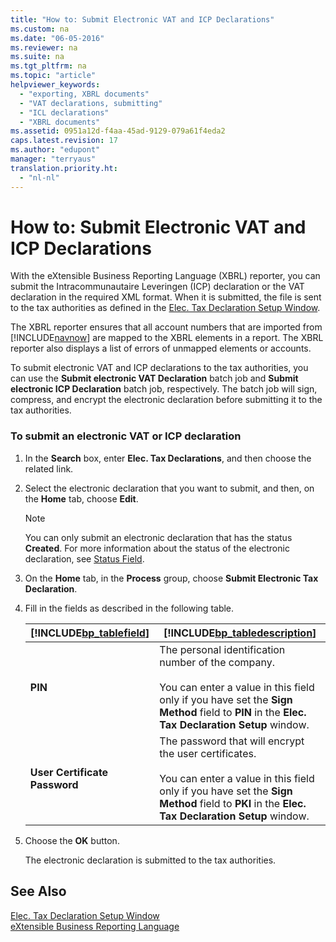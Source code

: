 ```yaml
---
title: "How to: Submit Electronic VAT and ICP Declarations"
ms.custom: na
ms.date: "06-05-2016"
ms.reviewer: na
ms.suite: na
ms.tgt_pltfrm: na
ms.topic: "article"
helpviewer_keywords: 
  - "exporting, XBRL documents"
  - "VAT declarations, submitting"
  - "ICL declarations"
  - "XBRL documents"
ms.assetid: 0951a12d-f4aa-45ad-9129-079a61f4eda2
caps.latest.revision: 17
ms.author: "edupont"
manager: "terryaus"
translation.priority.ht: 
  - "nl-nl"
---
```

# How to: Submit Electronic VAT and ICP Declarations
With the eXtensible Business Reporting Language \(XBRL\) reporter, you can submit the Intracommunautaire Leveringen \(ICP\) declaration or the VAT declaration in the required XML format. When it is submitted, the file is sent to the tax authorities as defined in the [Elec. Tax Declaration Setup Window](../../LocalFunctionalityForMicrosoftDynamicsNav2016/Netherlands/-$-n_11410-elec.-tax-declaration-setup-window-$-.md).  
  
 The XBRL reporter ensures that all account numbers that are imported from [!INCLUDE[navnow](../../ApplicationDesign/includes/navnow_md.md)] are mapped to the XBRL elements in a report. The XBRL reporter also displays a list of errors of unmapped elements or accounts.  
  
 To submit electronic VAT and ICP declarations to the tax authorities, you can use the **Submit electronic VAT Declaration** batch job and **Submit electronic ICP Declaration** batch job, respectively. The batch job will sign, compress, and encrypt the electronic declaration before submitting it to the tax authorities.  
  
### To submit an electronic VAT or ICP declaration  
  
1.  In the **Search** box, enter **Elec. Tax Declarations**, and then choose the related link.  
  
2.  Select the electronic declaration that you want to submit, and then, on the **Home** tab, choose **Edit**.  
  
    > [!NOTE]  
    >  You can only submit an electronic declaration that has the status **Created**. For more information about the status of the electronic declaration, see [Status Field](../../LocalFunctionalityForMicrosoftDynamicsNav2016/Netherlands/-$-t_11409_10-status-field-$-.md).  
  
3.  On the **Home** tab, in the **Process** group, choose **Submit Electronic Tax Declaration**.  
  
4.  Fill in the fields as described in the following table.  
  
    |[!INCLUDE[bp_tablefield](../../ApplicationDesign/includes/bp_tablefield_md.md)]|[!INCLUDE[bp_tabledescription](../../ApplicationDesign/includes/bp_tabledescription_md.md)]|  
    |---------------------------------|---------------------------------------|  
    |**PIN**|The personal identification number of the company.<br /><br /> You can enter a value in this field only if you have set the **Sign Method** field to **PIN** in the **Elec. Tax Declaration Setup** window.|  
    |**User Certificate Password**|The password that will encrypt the user certificates.<br /><br /> You can enter a value in this field only if you have set the **Sign Method**  field to **PKI** in the **Elec. Tax Declaration Setup** window.|  
  
5.  Choose the **OK** button.  
  
     The electronic declaration is submitted to the tax authorities.  
  
## See Also  
 [Elec. Tax Declaration Setup Window](../../LocalFunctionalityForMicrosoftDynamicsNav2016/Netherlands/-$-n_11410-elec.-tax-declaration-setup-window-$-.md)   
 [eXtensible Business Reporting Language](../../BusinessIntelligence/extensible-business-reporting-language.md)